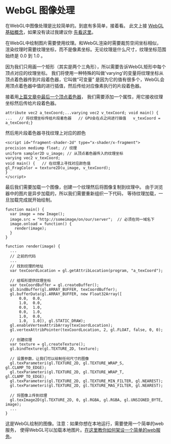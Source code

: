 # WebGL 图像处理

在WebGL中图像处理是比较简单的。到底有多简单，接着看。 此文上接 [WebGL 基础概念](https://webglfundamentals.org/webgl/lessons/zh_cn/webgl-fundamentals.html)，如果没有读过我建议你 [先看这里](https://webglfundamentals.org/webgl/lessons/zh_cn/webgl-fundamentals.html)。

在WebGL中绘制图片需要使用纹理。和WebGL渲染时需要裁剪空间坐标相似， 渲染纹理时需要纹理坐标，而不是像素坐标。无论纹理是什么尺寸，纹理坐标范围始终是 0.0 到 1.0 。

因为我们只用画一个矩形（其实是两个三角形），所以需要告诉WebGL矩形中每个顶点对应的纹理坐标。 我们将使用一种特殊的叫做'varying'的变量将纹理坐标从顶点着色器传到片段着色器，它叫做“可变量” 是因为它的值有很多个，WebGL会用顶点着色器中值的进行插值，然后传给对应像素执行的片段着色器。

接着用[上篇文章中最后一个顶点着色器](https://webglfundamentals.org/webgl/lessons/zh_cn/webgl-fundamentals.html)， 我们需要添加一个属性，用它接收纹理坐标然后传给片段着色器。

```
attribute vec2 a_texCoord;...varying vec2 v_texCoord; void main() {   ...   // 将纹理坐标传给片段着色器   // GPU会在点之间进行插值   v_texCoord = a_texCoord;}
```

然后用片段着色器寻找纹理上对应的颜色

```
<script id="fragment-shader-2d" type="x-shader/x-fragment">
precision mediump float; // 纹理
uniform sampler2D u_image; // 从顶点着色器传入的纹理坐标
varying vec2 v_texCoord;
void main() {   // 在纹理上寻找对应颜色值 
gl_FragColor = texture2D(u_image, v_texCoord);
}
</script>
```

最后我们需要加载一个图像，创建一个纹理然后将图像复制到纹理中。 由于浏览器中的图片是异步加载的，所以我们需要重新组织一下代码， 等待纹理加载，一旦加载完成就开始绘制。

```
function main() {
  var image = new Image();
  image.src = "http://someimage/on/our/server";  // 必须在同一域名下
  image.onload = function() {
    render(image);
  }
}
 
function render(image) {
  ...
  // 之前的代码
  ...
  // 找到纹理的地址
  var texCoordLocation = gl.getAttribLocation(program, "a_texCoord");
 
  // 给矩形提供纹理坐标
  var texCoordBuffer = gl.createBuffer();
  gl.bindBuffer(gl.ARRAY_BUFFER, texCoordBuffer);
  gl.bufferData(gl.ARRAY_BUFFER, new Float32Array([
      0.0,  0.0,
      1.0,  0.0,
      0.0,  1.0,
      0.0,  1.0,
      1.0,  0.0,
      1.0,  1.0]), gl.STATIC_DRAW);
  gl.enableVertexAttribArray(texCoordLocation);
  gl.vertexAttribPointer(texCoordLocation, 2, gl.FLOAT, false, 0, 0);
 
  // 创建纹理
  var texture = gl.createTexture();
  gl.bindTexture(gl.TEXTURE_2D, texture);
 
  // 设置参数，让我们可以绘制任何尺寸的图像
  gl.texParameteri(gl.TEXTURE_2D, gl.TEXTURE_WRAP_S, gl.CLAMP_TO_EDGE);
  gl.texParameteri(gl.TEXTURE_2D, gl.TEXTURE_WRAP_T, gl.CLAMP_TO_EDGE);
  gl.texParameteri(gl.TEXTURE_2D, gl.TEXTURE_MIN_FILTER, gl.NEAREST);
  gl.texParameteri(gl.TEXTURE_2D, gl.TEXTURE_MAG_FILTER, gl.NEAREST);
 
  // 将图像上传到纹理
  gl.texImage2D(gl.TEXTURE_2D, 0, gl.RGBA, gl.RGBA, gl.UNSIGNED_BYTE, image);
  ...
}
```

这是WebGL绘制的图像。注意：如果你想在本地运行，需要使用一个简单的web服务， 使得WebGL可以加载本地图片。[在这里教你如何架设一个简单的web服务](https://webglfundamentals.org/webgl/lessons/zh_cn/webgl-setup-and-installation.html)。